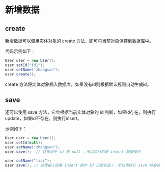 # 新增数据

## create

新增数据可以调用实体对象的 create 方法，即可将当前对象保存到数据库中。

代码示例如下：

```java
User user = new User();
user.setId("id1");
user.setName("zhangsan");
user.create();
```

create 方法将实体对象插入数据库，如果没有id则根据默认规则自动生成id。

## save

还可以使用 save 方法，它会根据当前实体对象的 id 判断，如果id存在，则执行update，如果id不存在，则执行insert。

示例如下：

```java
User user = new User();
user.setId(null);
user.setName("zhangsan");
user.save();  // 这里由于 id 是 null ，所以执行的是 insert 数据操作

user.setName("lisi");
user.save(); // 这里由于结果 insert 操作 id 已经有值了，所以再执行 save 将会执行 update 数据操作
```